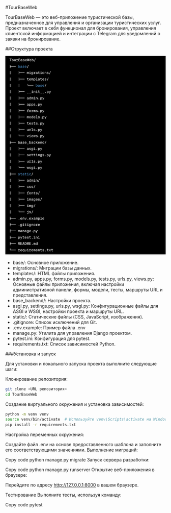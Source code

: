 #TourBaseWeb

TourBaseWeb — это веб-приложение туристической базы, предназначенное для управления и организации туристических услуг. 
Проект включает в себя функционал для бронирования, управления клиентской информацией и интеграции с Telegram для уведомлений о заявки на бронирование.


##Структура проекта 

<img width="812" alt="shema" src="static/img/shema.png">


-  base/: Основное приложение.
- migrations/: Миграции базы данных.
- templates/: HTML файлы приложения.
- admin.py, apps.py, forms.py, models.py, tests.py, urls.py, views.py: Основные файлы приложения, включая настройки административной панели, формы, модели, тесты, маршруты URL и представления.
- base_backend/: Настройки проекта.
- asgi.py, settings.py, urls.py, wsgi.py: Конфигурационные файлы для ASGI и WSGI, настройки проекта и маршруты URL.
- static/: Статические файлы (CSS, JavaScript, изображения).
- .gitignore: Список исключений для Git.
- .env.example: Пример файла .env
- manage.py: Утилита для управления Django проектом.
- pytest.ini: Конфигурация для pytest.
- requirements.txt: Список зависимостей Python.


###Установка и запуск

Для установки и локального запуска проекта выполните следующие шаги:

Клонирование репозитория:

```sh
git clone <URL репозитория>
cd TourBaseWeb
```

Создание виртуального окружения и установка зависимостей:


```sh
python -m venv venv
source venv/bin/activate  # Используйте venv\Scripts\activate на Windows
pip install -r requirements.txt

```

Настройка переменных окружения:

Создайте файл .env на основе предоставленного шаблона и заполните его соответствующими значениями.
Выполнение миграций:

Copy code
python manage.py migrate
Запуск сервера разработки:

Copy code
python manage.py runserver
Открытие веб-приложения в браузере:

Перейдите по адресу http://127.0.0.1:8000 в вашем браузере.


Тестирование
Выполните тесты, используя команду:

Copy code
pytest
